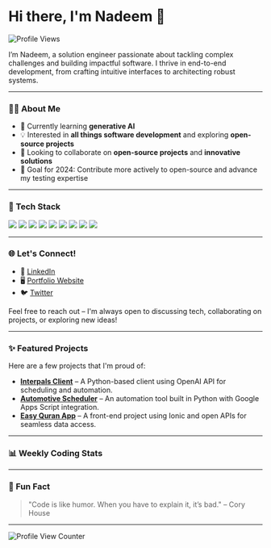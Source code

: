 # Hi there, I'm Nadeem 👋

![Profile Views](https://komarev.com/ghpvc/?username=nadeemcite&color=blue&style=flat-square) <!-- Optional: Profile views counter -->

I’m Nadeem, a solution engineer passionate about tackling complex challenges and building impactful software. I thrive in end-to-end development, from crafting intuitive interfaces to architecting robust systems.

---

### 👨‍💻 About Me
- 🌱 Currently learning **generative AI**
- 💡 Interested in **all things software development** and exploring **open-source projects**
- 💞️ Looking to collaborate on **open-source projects** and **innovative solutions**
- 🎯 Goal for 2024: Contribute more actively to open-source and advance my testing expertise

---

### 💼 Tech Stack
<p>
  <img src="https://img.shields.io/badge/Code-JavaScript-informational?style=flat&logo=javascript&color=yellow" />
  <img src="https://img.shields.io/badge/Code-TypeScript-informational?style=flat&logo=typescript&color=blue" />
  <img src="https://img.shields.io/badge/Code-Python-informational?style=flat&logo=python&color=green" />
  <img src="https://img.shields.io/badge/Framework-React-informational?style=flat&logo=react&color=61DAFB" />
  <img src="https://img.shields.io/badge/Framework-Next.js-informational?style=flat&logo=next.js&color=black" />
  <img src="https://img.shields.io/badge/Backend-Node.js-informational?style=flat&logo=node.js&color=green" />
  <img src="https://img.shields.io/badge/Database-PostgreSQL-informational?style=flat&logo=postgresql&color=blue" />
  <img src="https://img.shields.io/badge/Tools-Docker-informational?style=flat&logo=docker&color=2496ED" />
  <img src="https://img.shields.io/badge/Tools-Kubernetes-informational?style=flat&logo=kubernetes&color=326CE5" />
</p>

---

### 🌐 Let's Connect!
- 💼 [LinkedIn](https://www.linkedin.com/in/nadeem-sajjad/)
- 🖥️ [Portfolio Website](https://devnadeem.com) <!-- Update with your portfolio URL -->
- 🐦 [Twitter](https://x.com/nadym_sazad) <!-- Replace with actual Twitter handle if applicable -->

Feel free to reach out – I'm always open to discussing tech, collaborating on projects, or exploring new ideas!

---

### ✨ Featured Projects
Here are a few projects that I'm proud of:

- **[Interpals Client](https://github.com/nadeemcite/interpals-client)** – A Python-based client using OpenAI API for scheduling and automation.
- **[Automotive Scheduler](https://github.com/nadeemcite/automotive-scheduler)** – An automation tool built in Python with Google Apps Script integration.
- **[Easy Quran App](https://github.com/nadeemcite/easy-quran-app)** – A front-end project using Ionic and open APIs for seamless data access.

---

### 📊 Weekly Coding Stats
<!-- GitHub Readme Stats' Wakatime integration to show coding stats if using Wakatime -->
<!--
[![Nadeem's Wakatime Stats](https://github-readme-stats.vercel.app/api/wakatime?username=nadeemcite&layout=compact&theme=radical)](https://wakatime.com/@nadeemcite)
-->

---

### 💬 Fun Fact
> "Code is like humor. When you have to explain it, it’s bad." – Cory House

---

![Profile View Counter](https://komarev.com/ghpvc/?username=nadeemcite)
